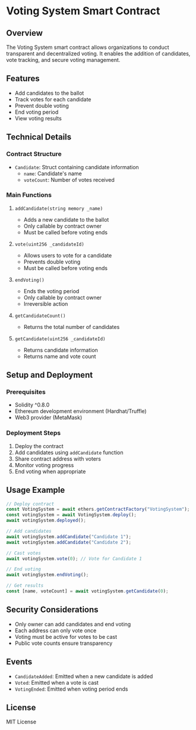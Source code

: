 # Voting System Smart Contract

## Overview
The Voting System smart contract allows organizations to conduct transparent and decentralized voting. It enables the addition of candidates, vote tracking, and secure voting management.

## Features
- Add candidates to the ballot
- Track votes for each candidate
- Prevent double voting
- End voting period
- View voting results

## Technical Details

### Contract Structure
- `Candidate`: Struct containing candidate information
  - `name`: Candidate's name
  - `voteCount`: Number of votes received

### Main Functions
1. `addCandidate(string memory _name)`
   - Adds a new candidate to the ballot
   - Only callable by contract owner
   - Must be called before voting ends

2. `vote(uint256 _candidateId)`
   - Allows users to vote for a candidate
   - Prevents double voting
   - Must be called before voting ends

3. `endVoting()`
   - Ends the voting period
   - Only callable by contract owner
   - Irreversible action

4. `getCandidateCount()`
   - Returns the total number of candidates

5. `getCandidate(uint256 _candidateId)`
   - Returns candidate information
   - Returns name and vote count

## Setup and Deployment

### Prerequisites
- Solidity ^0.8.0
- Ethereum development environment (Hardhat/Truffle)
- Web3 provider (MetaMask)

### Deployment Steps
1. Deploy the contract
2. Add candidates using `addCandidate` function
3. Share contract address with voters
4. Monitor voting progress
5. End voting when appropriate

## Usage Example
```javascript
// Deploy contract
const VotingSystem = await ethers.getContractFactory("VotingSystem");
const votingSystem = await VotingSystem.deploy();
await votingSystem.deployed();

// Add candidates
await votingSystem.addCandidate("Candidate 1");
await votingSystem.addCandidate("Candidate 2");

// Cast votes
await votingSystem.vote(0); // Vote for Candidate 1

// End voting
await votingSystem.endVoting();

// Get results
const [name, voteCount] = await votingSystem.getCandidate(0);
```

## Security Considerations
- Only owner can add candidates and end voting
- Each address can only vote once
- Voting must be active for votes to be cast
- Public vote counts ensure transparency

## Events
- `CandidateAdded`: Emitted when a new candidate is added
- `Voted`: Emitted when a vote is cast
- `VotingEnded`: Emitted when voting period ends

## License
MIT License